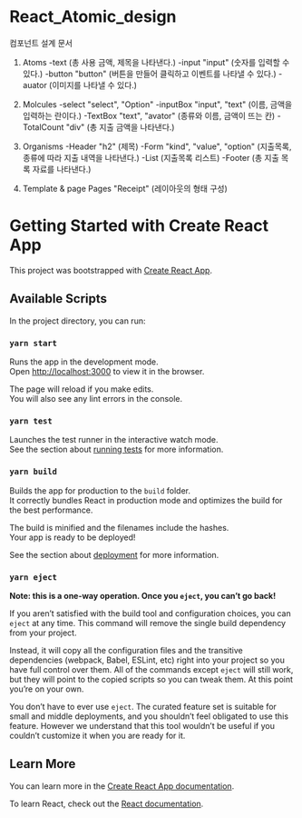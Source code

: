 # React_Atomic_design
컴포넌트 설계 문서

1. Atoms
-text 
(총 사용 금액, 제목을 나타낸다.)
-input "input"
(숫자를 입력할 수 있다.)
-button "button"
(버튼을 만들어 클릭하고 이벤트를 나타낼 수 있다.)
-auator 
(이미지를 나타낼 수 있다.)

2. Molcules
-select "select", "Option"
-inputBox "input", "text"
(이름, 금액을 입력하는 란이다.)
-TextBox "text", "avator"
(종류와 이름, 금액이 뜨는 칸)
-TotalCount "div"
(총 지출 금액을 나타낸다.)

3. Organisms
-Header "h2"
(제목)
-Form "kind", "value", "option"
(지출목록, 종류에 따라 지출 내역을 나타낸다.)
-List
(지출목록 리스트)
-Footer
(총 지출 목록 자료를 나타낸다.)


4. Template & page
Pages "Receipt"
(레이아웃의 형태 구성)

# Getting Started with Create React App

This project was bootstrapped with [Create React App](https://github.com/facebook/create-react-app).

## Available Scripts

In the project directory, you can run:

### `yarn start`

Runs the app in the development mode.\
Open [http://localhost:3000](http://localhost:3000) to view it in the browser.

The page will reload if you make edits.\
You will also see any lint errors in the console.

### `yarn test`

Launches the test runner in the interactive watch mode.\
See the section about [running tests](https://facebook.github.io/create-react-app/docs/running-tests) for more information.

### `yarn build`

Builds the app for production to the `build` folder.\
It correctly bundles React in production mode and optimizes the build for the best performance.

The build is minified and the filenames include the hashes.\
Your app is ready to be deployed!

See the section about [deployment](https://facebook.github.io/create-react-app/docs/deployment) for more information.

### `yarn eject`

**Note: this is a one-way operation. Once you `eject`, you can’t go back!**

If you aren’t satisfied with the build tool and configuration choices, you can `eject` at any time. This command will remove the single build dependency from your project.

Instead, it will copy all the configuration files and the transitive dependencies (webpack, Babel, ESLint, etc) right into your project so you have full control over them. All of the commands except `eject` will still work, but they will point to the copied scripts so you can tweak them. At this point you’re on your own.

You don’t have to ever use `eject`. The curated feature set is suitable for small and middle deployments, and you shouldn’t feel obligated to use this feature. However we understand that this tool wouldn’t be useful if you couldn’t customize it when you are ready for it.

## Learn More

You can learn more in the [Create React App documentation](https://facebook.github.io/create-react-app/docs/getting-started).

To learn React, check out the [React documentation](https://reactjs.org/).
